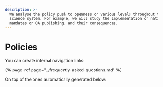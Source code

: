 ```yaml
---
description: >-
  We analyse the policy push to openness on various levels throughout the
  science system. For example, we will study the implementation of national
  mandates on OA publishing, and their consequences.
---
```


# Policies

You can create internal navigation links:

{% page-ref page="../frequently-asked-questions.md" %}



On top of the ones automatically generated below:

